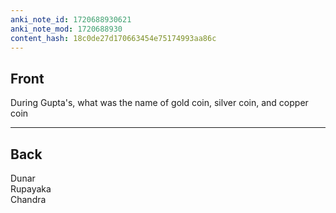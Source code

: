 ```yaml
---
anki_note_id: 1720688930621
anki_note_mod: 1720688930
content_hash: 18c0de27d170663454e75174993aa86c
---
```


## Front

During Gupta's, what was the name of gold coin, silver coin, and copper coin

<hr/>

## Back

Dunar  
Rupayaka  
Chandra